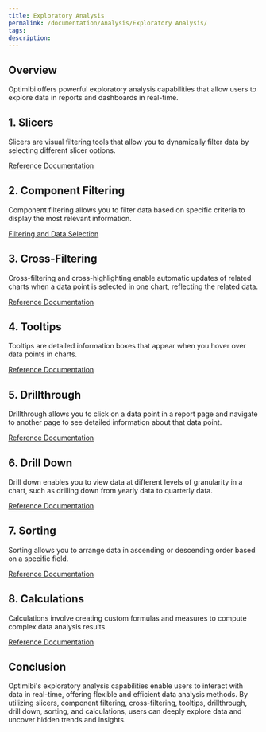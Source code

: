 ```yaml
---
title: Exploratory Analysis 
permalink: /documentation/Analysis/Exploratory Analysis/
tags:
description: 
---
```


## Overview

Optimibi offers powerful exploratory analysis capabilities that allow users to explore data in reports and dashboards in real-time.

## 1. Slicers

Slicers are visual filtering tools that allow you to dynamically filter data by selecting different slicer options.

[Reference Documentation](/documentation/Visualization/Filters/)

## 2. Component Filtering

Component filtering allows you to filter data based on specific criteria to display the most relevant information.

[Filtering and Data Selection](/documentation/Analysis/Component-Level-Filtering/)

## 3. Cross-Filtering

Cross-filtering and cross-highlighting enable automatic updates of related charts when a data point is selected in one chart, reflecting the related data.

[Reference Documentation](/documentation/Analysis/Cross-Filtering/)

## 4. Tooltips

Tooltips are detailed information boxes that appear when you hover over data points in charts.

[Reference Documentation](/documentation/Visualization/Tooltips-for-Chart-Components/)

## 5. Drillthrough

Drillthrough allows you to click on a data point in a report page and navigate to another page to see detailed information about that data point.

[Reference Documentation](/documentation/Analysis/Drill-through/)

## 6. Drill Down

Drill down enables you to view data at different levels of granularity in a chart, such as drilling down from yearly data to quarterly data.

[Reference Documentation](/documentation/Analysis/Drill-down/)

## 7. Sorting

Sorting allows you to arrange data in ascending or descending order based on a specific field.

[Reference Documentation](/documentation/Analysis/Sorting/)

## 8. Calculations

Calculations involve creating custom formulas and measures to compute complex data analysis results.

[Reference Documentation](/documentation/Analysis/Calculated-Measures/)

## Conclusion

Optimibi's exploratory analysis capabilities enable users to interact with data in real-time, offering flexible and efficient data analysis methods. By utilizing slicers, component filtering, cross-filtering, tooltips, drillthrough, drill down, sorting, and calculations, users can deeply explore data and uncover hidden trends and insights.